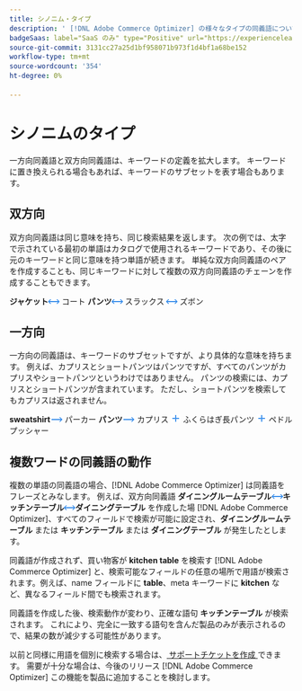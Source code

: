 ```yaml
---
title: シノニム・タイプ
description: ' [!DNL Adobe Commerce Optimizer] の様々なタイプの同義語について説明します。'
badgeSaas: label="SaaS のみ" type="Positive" url="https://experienceleague.adobe.com/ja/docs/commerce/user-guides/product-solutions" tooltip="Adobe Commerce as a Cloud ServiceおよびAdobe Commerce Optimizer プロジェクトにのみ適用されます（Adobeで管理される SaaS インフラストラクチャ）。"
source-git-commit: 3131cc27a25d1bf958071b973f1d4bf1a68be152
workflow-type: tm+mt
source-wordcount: '354'
ht-degree: 0%

---
```


# シノニムのタイプ

一方向同義語と双方向同義語は、キーワードの定義を拡大します。 キーワードに置き換えられる場合もあれば、キーワードのサブセットを表す場合もあります。

## 双方向

双方向同義語は同じ意味を持ち、同じ検索結果を返します。 次の例では、太字で示されている最初の単語はカタログで使用されるキーワードであり、その後に元のキーワードと同じ意味を持つ単語が続きます。 単純な双方向同義語のペアを作成することも、同じキーワードに対して複数の双方向同義語のチェーンを作成することもできます。

**ジャケット**![ 双方向セレクター ](../../assets/btn-two-way.png) コート
**パンツ**![ 双方向セレクター ](../../assets/btn-two-way.png) スラックス ![ 双方向セレクター ](../../assets/btn-two-way.png) ズボン

## 一方向

一方向の同義語は、キーワードのサブセットですが、より具体的な意味を持ちます。 例えば、カプリスとショートパンツはパンツですが、すべてのパンツがカプリスやショートパンツというわけではありません。 パンツの検索には、カプリスとショートパンツが含まれています。 ただし、ショートパンツを検索してもカプリスは返されません。

**sweatshirt**![ 一方向セレクター ](../../assets/btn-one-way.png) パーカー
**パンツ**![ 一方向セレクター ](../../assets/btn-one-way.png) カプリス ![ 複数一方向セレクター ](../../assets/btn-multiple-one-way.png) ふくらはぎ長パンツ ![ 複数一方向セレクター ](../../assets/btn-multiple-one-way.png) ペドルプッシャー

## 複数ワードの同義語の動作

複数の単語の同義語の場合、[!DNL Adobe Commerce Optimizer] は同義語をフレーズとみなします。 例えば、双方向同義語 **ダイニングルームテーブル**![ 双方向セレクター ](../../assets/btn-two-way.png)**キッチンテーブル**![ 双方向セレクター ](../../assets/btn-two-way.png)**ダイニングテーブル** を作成した場 [!DNL Adobe Commerce Optimizer]、すべてのフィールドで検索が可能に設定され、**ダイニングルームテーブル** または **キッチンテーブル** または **ダイニングテーブル** が発生したとします。

同義語が作成されず、買い物客が **kitchen table** を検索す [!DNL Adobe Commerce Optimizer] と、検索可能なフィールドの任意の場所で用語が検索されます。例えば、name フィールドに **table**、meta キーワードに **kitchen** など、異なるフィールド間でも検索されます。

同義語を作成した後、検索動作が変わり、正確な語句 **キッチンテーブル** が検索されます。 これにより、完全に一致する語句を含んだ製品のみが表示されるので、結果の数が減少する可能性があります。

以前と同様に用語を個別に検索する場合は、[ サポートチケットを作成 ](https://experienceleague.adobe.com/ja/docs/commerce-knowledge-base/kb/help-center-guide/magento-help-center-user-guide) できます。 需要が十分な場合は、今後のリリース [!DNL Adobe Commerce Optimizer] この機能を製品に追加することを検討します。
